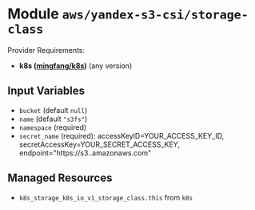 
# Module `aws/yandex-s3-csi/storage-class`

Provider Requirements:
* **k8s ([mingfang/k8s](https://registry.terraform.io/providers/mingfang/k8s/latest))** (any version)

## Input Variables
* `bucket` (default `null`)
* `name` (default `"s3fs"`)
* `namespace` (required)
* `secret_name` (required): accessKeyID=YOUR_ACCESS_KEY_ID, secretAccessKey=YOUR_SECRET_ACCESS_KEY, endpoint="https://s3.<region>.amazonaws.com"

## Managed Resources
* `k8s_storage_k8s_io_v1_storage_class.this` from `k8s`

